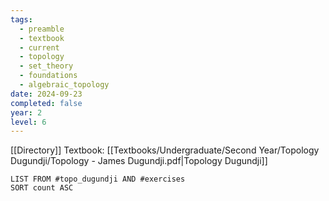 ```yaml
---
tags:
  - preamble
  - textbook
  - current
  - topology
  - set_theory
  - foundations
  - algebraic_topology
date: 2024-09-23
completed: false
year: 2
level: 6
---
```

[[Directory]]
Textbook: [[Textbooks/Undergraduate/Second Year/Topology Dugundji/Topology - James Dugundji.pdf|Topology Dugundji]]
```dataview
LIST FROM #topo_dugundji AND #exercises 
SORT count ASC
```